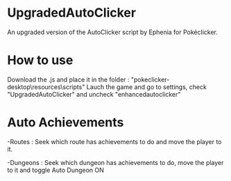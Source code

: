 # UpgradedAutoClicker
An upgraded version of the AutoClicker script by Ephenia for Pokéclicker.


# How to use
Download the .js and place it in the folder : "pokeclicker-desktop\resources\scripts"
Lauch the game and go to settings, check "UpgradedAutoClicker" and uncheck "enhancedautoclicker"


# Auto Achievements

-Routes :
Seek which route has achievements to do and move the player to it.

-Dungeons :
Seek which dungeon has achievements to do, move the player to it and toggle Auto Dungeon ON
